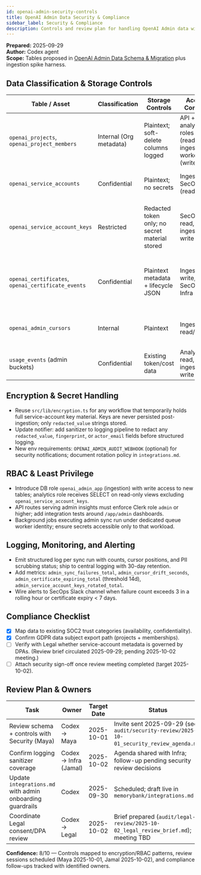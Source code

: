 ```yaml
---
id: openai-admin-security-controls
title: OpenAI Admin Data Security & Compliance
sidebar_label: Security & Compliance
description: Controls and review plan for handling OpenAI Admin data within CogniTrack.
---
```


**Prepared:** 2025-09-29  
**Author:** Codex agent  
**Scope:** Tables proposed in [OpenAI Admin Data Schema & Migration](../../architecture/openai-admin-migration-design.md) plus ingestion spike harness.

## Data Classification & Storage Controls

| Table / Asset | Classification | Storage Controls | Access Controls | Notes |
| --- | --- | --- | --- | --- |
| `openai_projects`, `openai_project_members` | Internal (Org metadata) | Plaintext; soft-delete columns logged | API + analytics roles (read), ingestion worker (write) | Contains user emails → ensure GDPR export hooks documented. |
| `openai_service_accounts` | Confidential | Plaintext; no secrets | Ingestion + SecOps (read/write) | Only identifiers + names retained. |
| `openai_service_account_keys` | Restricted | Redacted token only; no secret material stored | SecOps read, ingestion write | Encrypt-on-create handled via `encryption.ts`; enforce masking in logs/UI. |
| `openai_certificates`, `openai_certificate_events` | Confidential | Plaintext metadata + lifecycle JSON | Ingestion write, SecOps + Infra read | Include fingerprints for incident response; treat as secrets under SOC2. |
| `openai_admin_cursors` | Internal | Plaintext | Ingestion read/write | Rotate on schema changes via `version` column. |
| `usage_events` (admin buckets) | Confidential | Existing token/cost data | Analytics read, ingestion write | Unique index prevents duplicate cost accrual. |

## Encryption & Secret Handling

- Reuse `src/lib/encryption.ts` for any workflow that temporarily holds full service-account key material. Keys are never persisted post-ingestion; only `redacted_value` strings stored.
- Update notifier: add sanitizer to logging pipeline to redact any `redacted_value`, `fingerprint`, or `actor_email` fields before structured logging.
- New env requirements: `OPENAI_ADMIN_AUDIT_WEBHOOK` (optional) for security notifications; document rotation policy in `integrations.md`.

## RBAC & Least Privilege

- Introduce DB role `openai_admin_app` (ingestion) with write access to new tables; analytics role receives SELECT on read-only views excluding `openai_service_account_keys`.
- API routes serving admin insights must enforce Clerk role `admin` or higher; add integration tests around `/app/admin` dashboards.
- Background jobs executing admin sync run under dedicated queue worker identity; ensure secrets accessible only to that workload.

## Logging, Monitoring, and Alerting

- Emit structured log per sync run with counts, cursor positions, and PII scrubbing status; ship to central logging with 30-day retention.
- Add metrics: `admin_sync_failures_total`, `admin_cursor_drift_seconds`, `admin_certificate_expiring_total` (threshold 14d), `admin_service_account_keys_rotated_total`.
- Wire alerts to SecOps Slack channel when failure count exceeds 3 in a rolling hour or certificate expiry < 7 days.

## Compliance Checklist

- [x] Map data to existing SOC2 trust categories (availability, confidentiality).
- [x] Confirm GDPR data subject export path (projects + memberships).
- [ ] Verify with Legal whether service-account metadata is governed by DPAs. (Review brief circulated 2025-09-29; pending 2025-10-02 meeting.)
- [ ] Attach security sign-off once review meeting completed (target 2025-10-02).

## Review Plan & Owners

| Task | Owner | Target Date | Status |
| --- | --- | --- | --- |
| Review schema + controls with Security (Maya) | Codex → Maya | 2025-10-01 | Invite sent 2025-09-29 (see `audit/security-review/2025-10-01_security_review_agenda.md`) |
| Confirm logging sanitizer coverage | Codex → Infra (Jamal) | 2025-10-02 | Agenda shared with Infra; follow-up pending security review decisions |
| Update `integrations.md` with admin onboarding guardrails | Codex | 2025-09-30 | Scheduled; draft live in `memorybank/integrations.md` |
| Coordinate Legal consent/DPA review | Codex → Legal | 2025-10-02 | Brief prepared (`audit/legal-review/2025-10-02_legal_review_brief.md`); meeting TBD |

**Confidence:** 8/10 — Controls mapped to encryption/RBAC patterns, review sessions scheduled (Maya 2025-10-01, Jamal 2025-10-02), and compliance follow-ups tracked with identified owners.
